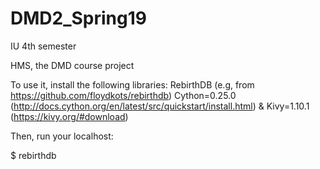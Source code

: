 # DMD2_Spring19
IU 4th semester

HMS, the DMD course project

To use it, install the following libraries: 
RebirthDB (e.g, from https://github.com/floydkots/rebirthdb)
Cython=0.25.0 (http://docs.cython.org/en/latest/src/quickstart/install.html) & Kivy=1.10.1 (https://kivy.org/#download)

Then, run your localhost:

$ rebirthdb

